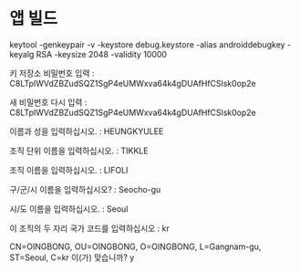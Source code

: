 # 앱 빌드

keytool -genkeypair -v -keystore debug.keystore -alias androiddebugkey -keyalg RSA -keysize 2048 -validity 10000

키 저장소 비밀번호 입력 : C8LTpIWVdZBZudSQZ1SgP4eUMWxva64k4gDUAfHfCSlsk0op2e

새 비밀번호 다시 입력 : C8LTpIWVdZBZudSQZ1SgP4eUMWxva64k4gDUAfHfCSlsk0op2e

이름과 성을 입력하십시오. : HEUNGKYULEE

조직 단위 이름을 입력하십시오. : TIKKLE

조직 이름을 입력하십시오. : LIFOLI

구/군/시 이름을 입력하십시오? : Seocho-gu

시/도 이름을 입력하십시오. : Seoul

이 조직의 두 자리 국가 코드를 입력하십시오 : kr

CN=OINGBONG, OU=OINGBONG, O=OINGBONG, L=Gangnam-gu, ST=Seoul, C=kr 이(가) 맞습니까? y